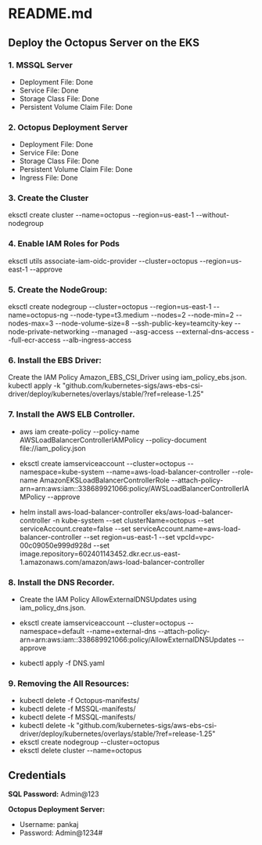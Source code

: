# README.md

## Deploy the Octopus Server on the EKS

### 1. MSSQL Server
- Deployment File: Done
- Service File: Done
- Storage Class File: Done
- Persistent Volume Claim File: Done

### 2. Octopus Deployment Server
- Deployment File: Done
- Service File: Done
- Storage Class File: Done
- Persistent Volume Claim File: Done
- Ingress File: Done

### 3. Create the Cluster
eksctl create cluster --name=octopus --region=us-east-1 --without-nodegroup


### 4. Enable IAM Roles for Pods
eksctl utils associate-iam-oidc-provider --cluster=octopus --region=us-east-1 --approve

### 5. Create the NodeGroup:
eksctl create nodegroup --cluster=octopus --region=us-east-1 --name=octopus-ng --node-type=t3.medium --nodes=2 --node-min=2 --nodes-max=3 --node-volume-size=8 --ssh-public-key=teamcity-key --node-private-networking --managed --asg-access --external-dns-access --full-ecr-access --alb-ingress-access

### 6. Install the EBS Driver:
Create the IAM Policy Amazon_EBS_CSI_Driver using iam_policy_ebs.json.
kubectl apply -k "github.com/kubernetes-sigs/aws-ebs-csi-driver/deploy/kubernetes/overlays/stable/?ref=release-1.25"

### 7. Install the AWS ELB Controller.
- aws iam create-policy --policy-name AWSLoadBalancerControllerIAMPolicy --policy-document file://iam_policy.json

- eksctl create iamserviceaccount --cluster=octopus --namespace=kube-system --name=aws-load-balancer-controller --role-name AmazonEKSLoadBalancerControllerRole --attach-policy-arn=arn:aws:iam::338689921066:policy/AWSLoadBalancerControllerIAMPolicy --approve


- helm install aws-load-balancer-controller eks/aws-load-balancer-controller -n kube-system --set clusterName=octopus --set serviceAccount.create=false --set serviceAccount.name=aws-load-balancer-controller --set region=us-east-1 --set vpcId=vpc-00c09050e999d928d --set image.repository=602401143452.dkr.ecr.us-east-1.amazonaws.com/amazon/aws-load-balancer-controller  

### 8. Install the DNS Recorder.
- Create the IAM Policy AllowExternalDNSUpdates using iam_policy_dns.json.

- eksctl create iamserviceaccount --cluster=octopus --namespace=default --name=external-dns --attach-policy-arn=arn:aws:iam::338689921066:policy/AllowExternalDNSUpdates --approve

- kubectl apply -f DNS.yaml

### 9. Removing the All Resources:
- kubectl delete -f Octopus-manifests/
- kubectl delete -f MSSQL-manifests/
- kubectl delete -f MSSQL-manifests/
- kubectl delete -k "github.com/kubernetes-sigs/aws-ebs-csi-driver/deploy/kubernetes/overlays/stable/?ref=release-1.25"
- eksctl create nodegroup --cluster=octopus
- eksctl delete cluster --name=octopus



## Credentials
**SQL Password:** Admin@123

**Octopus Deployment Server:**
- Username: pankaj
- Password: Admin@1234#
